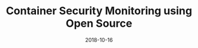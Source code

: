 ---
title: Container Security Monitoring using Open Source
date: 2018-10-16
type: video
event: All Day DevOps 2018
link: https://www.youtube.com/watch?v=DexfpnbBFn8&feature=youtu.be&t=5091
image: ./videos-bg.jpg
---